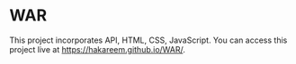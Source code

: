 # WAR

This project incorporates API, HTML, CSS, JavaScript. You can access this project live at https://hakareem.github.io/WAR/.
